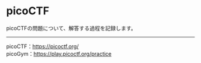 # picoCTF
picoCTFの問題について、解答する過程を記録します。  

---
picoCTF：https://picoctf.org/  
picoGym：https://play.picoctf.org/practice  
